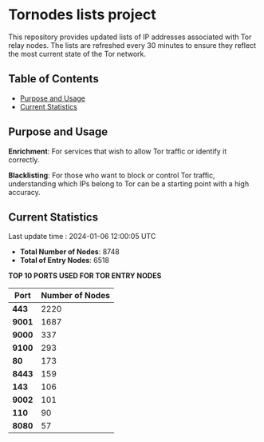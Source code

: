 # Tornodes lists project

This repository provides updated lists of IP addresses associated with Tor relay nodes. The lists are refreshed every 30 minutes to ensure they reflect the most current state of the Tor network.

## Table of Contents

- [Purpose and Usage](#purpose-and-usage)
- [Current Statistics](#current-statistics)


## Purpose and Usage

**Enrichment**: For services that wish to allow Tor traffic or identify it correctly.

**Blacklisting**: For those who want to block or control Tor traffic, understanding which IPs belong to Tor can be a starting point with a high accuracy.

## Current Statistics

Last update time : 2024-01-06 12:00:05 UTC

- **Total Number of Nodes**: 8748
- **Total of Entry Nodes**: 6518

**TOP 10 PORTS USED FOR TOR ENTRY NODES**

| **Port** | **Number of Nodes** |
|------|-----------------|
| **443**   | 2220  |
| **9001**   | 1687  |
| **9000**   | 337  |
| **9100**   | 293  |
| **80**   | 173  |
| **8443**   | 159  |
| **143**   | 106  |
| **9002**   | 101  |
| **110**   | 90  |
| **8080**   | 57  |

